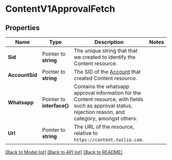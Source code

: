 # ContentV1ApprovalFetch

## Properties

Name | Type | Description | Notes
------------ | ------------- | ------------- | -------------
**Sid** | Pointer to **string** | The unique string that that we created to identify the Content resource. |
**AccountSid** | Pointer to **string** | The SID of the [Account](https://www.twilio.com/docs/usage/api/account) that created Content resource. |
**Whatsapp** | Pointer to **interface{}** | Contains the whatsapp approval information for the Content resource, with fields such as approval status, rejection reason, and category, amongst others. |
**Url** | Pointer to **string** | The URL of the resource, relative to `https://content.twilio.com`. |

[[Back to Model list]](../README.md#documentation-for-models) [[Back to API list]](../README.md#documentation-for-api-endpoints) [[Back to README]](../README.md)


